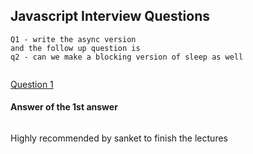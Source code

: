 ## Javascript Interview Questions

~~~
Q1 - write the async version 
and the follow up question is 
q2 - can we make a blocking version of sleep as well 


~~~
[Question 1 ](https://github.com/singhsanket143/JS_Interview_Questions/blob/main/Problem1.md)

#### Answer of the 1st answer 
~~~

~~~


Highly recommended by sanket to finish the lectures 
